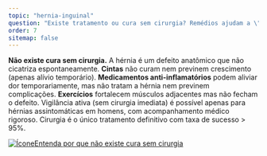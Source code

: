 ```yaml
---
topic: "hernia-inguinal"
question: "Existe tratamento ou cura sem cirurgia? Remédios ajudam a \"desinflamar\"?"
order: 7
sitemap: false
---
```


**Não existe cura sem cirurgia.** A hérnia é um defeito anatômico que não cicatriza espontaneamente. **Cintas** não curam nem previnem crescimento (apenas alívio temporário). **Medicamentos anti-inflamatórios** podem aliviar dor temporariamente, mas não tratam a hérnia nem previnem complicações. **Exercícios** fortalecem músculos adjacentes mas não fecham o defeito. Vigilância ativa (sem cirurgia imediata) é possível apenas para hérnias assintomáticas em homens, com acompanhamento médico rigoroso. Cirurgia é o único tratamento definitivo com taxa de sucesso > 95%.

<p><a href="{% link _posts/2025-10-03-hernia-inguinal-tratamento-sem-cirurgia.md %}">
  <img src="/assets/images/icon-document.svg" class="icon" alt="Ícone" />Entenda por que não existe cura sem cirurgia</a></p>
